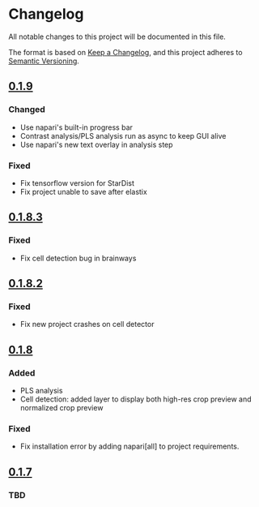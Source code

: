 # Changelog

All notable changes to this project will be documented in this file.

The format is based on [Keep a Changelog](https://keepachangelog.com/en/1.1.0/),
and this project adheres to [Semantic Versioning](https://semver.org/spec/v2.0.0.html).

## [0.1.9]
### Changed
 - Use napari's built-in progress bar
 - Contrast analysis/PLS analysis run as async to keep GUI alive
 - Use napari's new text overlay in analysis step

### Fixed
 - Fix tensorflow version for StarDist
 - Fix project unable to save after elastix

## [0.1.8.3]

### Fixed
 - Fix cell detection bug in brainways

## [0.1.8.2]

### Fixed
 - Fix new project crashes on cell detector

## [0.1.8]

### Added
 - PLS analysis
 - Cell detection: added layer to display both high-res crop preview and normalized crop preview

### Fixed
 - Fix installation error by adding napari[all] to project requirements.

## [0.1.7]

### TBD

[unreleased]: https://github.com/olivierlacan/keep-a-changelog/compare/v1.1.1...HEAD
[0.1.9]: https://github.com/olivierlacan/keep-a-changelog/compare/v0.1.8.3...v0.1.9
[0.1.8.3]: https://github.com/olivierlacan/keep-a-changelog/compare/v0.1.8.2...v0.1.8.3
[0.1.8.2]: https://github.com/olivierlacan/keep-a-changelog/compare/v0.1.8...v0.1.8.2
[0.1.8]: https://github.com/olivierlacan/keep-a-changelog/compare/v0.1.7...v0.1.8
[0.1.7]: https://github.com/olivierlacan/keep-a-changelog/compare/v0.1.6...v0.1.7
